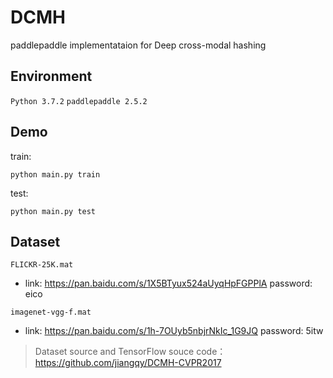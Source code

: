 # DCMH

paddlepaddle implementataion for Deep cross-modal hashing

## Environment

`Python 3.7.2`
`paddlepaddle 2.5.2`

## Demo

train:

`python main.py train`

test:

`python main.py test`

## Dataset

`FLICKR-25K.mat` 

* link: https://pan.baidu.com/s/1X5BTyux524aUyqHpFGPPlA  password: eico

`imagenet-vgg-f.mat`

* link: https://pan.baidu.com/s/1h-7OUyb5nbjrNkIc_1G9JQ  password: 5itw

> Dataset source and TensorFlow souce code：https://github.com/jiangqy/DCMH-CVPR2017

